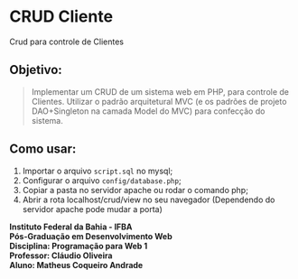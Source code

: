 # CRUD Cliente
Crud para controle de Clientes
## Objetivo: 

>Implementar um CRUD de um sistema web em PHP, para controle de Clientes.
>Utilizar o padrão arquitetural MVC (e os padrões de projeto DAO+Singleton na camada Model do MVC) para confecção do sistema.


## Como usar:

1. Importar o arquivo `script.sql` no mysql;
2. Configurar o arquivo `config/database.php`;
3. Copiar a pasta no servidor apache ou rodar o comando php;
4. Abrir a rota localhost/crud/view no seu navegador (Dependendo do servidor apache pode mudar a porta)

**Instituto Federal da Bahia - IFBA**<br>
**Pós-Graduação em Desenvolvimento Web**<br>
**Disciplina: Programação para Web 1**<br>
**Professor: Cláudio Oliveira**<br>
**Aluno: Matheus Coqueiro Andrade**<br><br>
